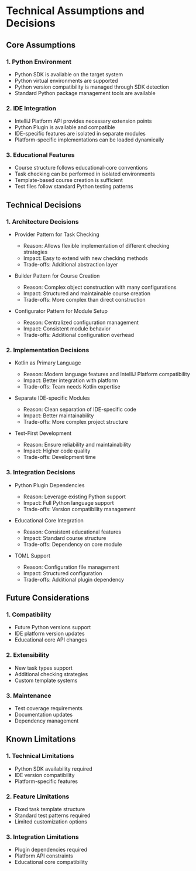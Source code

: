 # Technical Assumptions and Decisions

## Core Assumptions

### 1. Python Environment
- Python SDK is available on the target system
- Python virtual environments are supported
- Python version compatibility is managed through SDK detection
- Standard Python package management tools are available

### 2. IDE Integration
- IntelliJ Platform API provides necessary extension points
- Python Plugin is available and compatible
- IDE-specific features are isolated in separate modules
- Platform-specific implementations can be loaded dynamically

### 3. Educational Features
- Course structure follows educational-core conventions
- Task checking can be performed in isolated environments
- Template-based course creation is sufficient
- Test files follow standard Python testing patterns

## Technical Decisions

### 1. Architecture Decisions
- Provider Pattern for Task Checking
  - Reason: Allows flexible implementation of different checking strategies
  - Impact: Easy to extend with new checking methods
  - Trade-offs: Additional abstraction layer

- Builder Pattern for Course Creation
  - Reason: Complex object construction with many configurations
  - Impact: Structured and maintainable course creation
  - Trade-offs: More complex than direct construction

- Configurator Pattern for Module Setup
  - Reason: Centralized configuration management
  - Impact: Consistent module behavior
  - Trade-offs: Additional configuration overhead

### 2. Implementation Decisions
- Kotlin as Primary Language
  - Reason: Modern language features and IntelliJ Platform compatibility
  - Impact: Better integration with platform
  - Trade-offs: Team needs Kotlin expertise

- Separate IDE-specific Modules
  - Reason: Clean separation of IDE-specific code
  - Impact: Better maintainability
  - Trade-offs: More complex project structure

- Test-First Development
  - Reason: Ensure reliability and maintainability
  - Impact: Higher code quality
  - Trade-offs: Development time

### 3. Integration Decisions
- Python Plugin Dependencies
  - Reason: Leverage existing Python support
  - Impact: Full Python language support
  - Trade-offs: Version compatibility management

- Educational Core Integration
  - Reason: Consistent educational features
  - Impact: Standard course structure
  - Trade-offs: Dependency on core module

- TOML Support
  - Reason: Configuration file management
  - Impact: Structured configuration
  - Trade-offs: Additional plugin dependency

## Future Considerations

### 1. Compatibility
- Future Python versions support
- IDE platform version updates
- Educational core API changes

### 2. Extensibility
- New task types support
- Additional checking strategies
- Custom template systems

### 3. Maintenance
- Test coverage requirements
- Documentation updates
- Dependency management

## Known Limitations

### 1. Technical Limitations
- Python SDK availability required
- IDE version compatibility
- Platform-specific features

### 2. Feature Limitations
- Fixed task template structure
- Standard test patterns required
- Limited customization options

### 3. Integration Limitations
- Plugin dependencies required
- Platform API constraints
- Educational core compatibility